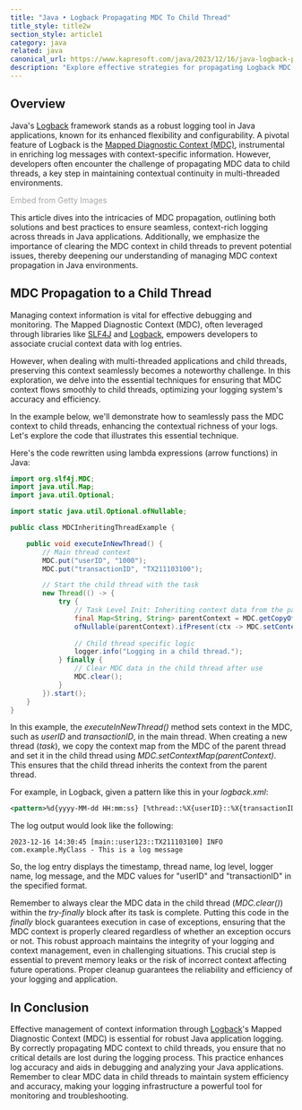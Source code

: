 ```yaml
---
title: "Java • Logback Propagating MDC To Child Thread"
title_style: title2w
section_style: article1
category: java
related: java
canonical_url: https://www.kapresoft.com/java/2023/12/16/java-logback-propagating-mdc-to-child-thread.html
description: "Explore effective strategies for propagating Logback MDC to child threads in Java, ensuring seamless and contextual logging."
---
```


## Overview

Java's <a href="/java/2023/10/19/logback-for-beginners.html" target="_blank" alt="Logback">Logback</a> framework stands as a robust logging tool in Java applications, known for its enhanced flexibility and configurability. A pivotal feature of Logback is the <a href="https://www.slf4j.org/api/org/slf4j/MDC.html" target="_blank" alt="Mapped Diagnostic Context (MDC)">Mapped Diagnostic Context (MDC)</a>, instrumental in enriching log messages with context-specific information. However, developers often encounter the challenge of propagating MDC data to child threads, a key step in maintaining contextual continuity in multi-threaded environments.<!--excerpt--> 

<a id='li3Qy28ORYBJo2u0aUgBjg' class='gie-single' href='http://www.gettyimages.com/detail/1646500515' target='_blank' style='color:#a7a7a7;text-decoration:none;font-weight:normal !important;border:none;display:inline-block;'>Embed from Getty Images</a><script>window.gie=window.gie||function(c){(gie.q=gie.q||[]).push(c)};gie(function(){gie.widgets.load({id:'li3Qy28ORYBJo2u0aUgBjg',sig:'lf4Zu-Bcjp5gJTHRKeprn2Uju77WpCPJCfZOROZuYmg=',w:'600px',h:'250px',items:'1646500515',caption: false ,tld:'com',is360: false })});</script><script src='//embed-cdn.gettyimages.com/widgets.js' charset='utf-8' async></script>

This article dives into the intricacies of MDC propagation, outlining both solutions and best practices to ensure seamless, context-rich logging across threads in Java applications. Additionally, we emphasize the importance of clearing the MDC context in child threads to prevent potential issues, thereby deepening our understanding of managing MDC context propagation in Java environments.

## MDC Propagation to a Child Thread

Managing context information is vital for effective debugging and monitoring. The Mapped Diagnostic Context (MDC), often leveraged through libraries like <a href="https://www.slf4j.org/api/org/slf4j/MDC.html" target="_blank" alt="SLF4J">SLF4J</a> and <a href="/java/2023/10/19/logback-for-beginners.html" target="_blank" alt="Logback">Logback</a>, empowers developers to associate crucial context data with log entries.

However, when dealing with multi-threaded applications and child threads, preserving this context seamlessly becomes a noteworthy challenge. In this exploration, we delve into the essential techniques for ensuring that MDC context flows smoothly to child threads, optimizing your logging system's accuracy and efficiency.

In the example below, we'll demonstrate how to seamlessly pass the MDC context to child threads, enhancing the contextual richness of your logs. Let's explore the code that illustrates this essential technique.

Here's the code rewritten using lambda expressions (arrow functions) in Java:

```java
import org.slf4j.MDC;
import java.util.Map;
import java.util.Optional;

import static java.util.Optional.ofNullable;

public class MDCInheritingThreadExample {

    public void executeInNewThread() {
        // Main thread context
        MDC.put("userID", "1000");
        MDC.put("transactionID", "TX211103100");

        // Start the child thread with the task
        new Thread(() -> {
            try {
                // Task Level Init: Inheriting context data from the parent thread
                final Map<String, String> parentContext = MDC.getCopyOfContextMap();
                ofNullable(parentContext).ifPresent(ctx -> MDC.setContextMap(ctx));
                
                // Child thread specific logic
                logger.info("Logging in a child thread.");
            } finally {
                // Clear MDC data in the child thread after use
                MDC.clear();
            }
        }).start();
    }
}
```

In this example, the _executeInNewThread()_ method sets context in the MDC, such as _userID_ and _transactionID_, in the main thread. When creating a new thread (_task_), we copy the context map from the MDC of the parent thread and set it in the child thread using _MDC.setContextMap(parentContext)_. This ensures that the child thread inherits the context from the parent thread.

For example, in Logback, given a pattern like this in your _logback.xml_:

```xml
<pattern>%d{yyyy-MM-dd HH:mm:ss} [%thread::%X{userID}::%X{transactionID}] %level %logger{10} - %msg%n</pattern>
```

The log output would look like the following:

```plaintext
2023-12-16 14:30:45 [main::user123::TX211103100] INFO com.example.MyClass - This is a log message
```

So, the log entry displays the timestamp, thread name, log level, logger name, log message, and the MDC values for "userID" and "transactionID" in the specified format.

Remember to always clear the MDC data in the child thread (_MDC.clear()_) within the _try-finally_ block after its task is complete. Putting this code in the _finally_ block guarantees execution in case of exceptions, ensuring that the MDC context is properly cleared regardless of whether an exception occurs or not. This robust approach maintains the integrity of your logging and context management, even in challenging situations. This crucial step is essential to prevent memory leaks or the risk of incorrect context affecting future operations. Proper cleanup guarantees the reliability and efficiency of your logging and application.

## In Conclusion

Effective management of context information through <a href="/java/2023/10/19/logback-for-beginners.html" target="_blank" alt="Logback">Logback</a>'s Mapped Diagnostic Context (MDC) is essential for robust Java application logging. By correctly propagating MDC context to child threads, you ensure that no critical details are lost during the logging process. This practice enhances log accuracy and aids in debugging and analyzing your Java applications. Remember to clear MDC data in child threads to maintain system efficiency and accuracy, making your logging infrastructure a powerful tool for monitoring and troubleshooting.
